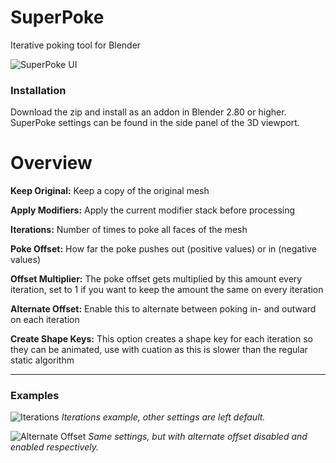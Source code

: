 # SuperPoke

Iterative poking tool for Blender

![SuperPoke UI](https://imgur.com/FsokgmO.png)

### Installation

Download the zip and install as an addon in Blender 2.80 or higher.
SuperPoke settings can be found in the side panel of the 3D viewport.

# Overview

**Keep Original:** Keep a copy of the original mesh

**Apply Modifiers:** Apply the current modifier stack before processing

**Iterations:** Number of times to poke all faces of the mesh

**Poke Offset:** How far the poke pushes out (positive values) or in (negative values)

**Offset Multiplier:** The poke offset gets multiplied by this amount every iteration, set to 1 if you want to keep the amount the same on every iteration

**Alternate Offset:** Enable this to alternate between poking in- and outward on each iteration

**Create Shape Keys:** This option creates a shape key for each iteration so they can be animated, use with cuation as this is slower than the regular static algorithm

___

### Examples

![Iterations](https://imgur.com/D6psaKm.png)
_Iterations example, other settings are left default._

![Alternate Offset](https://imgur.com/heaCjzK.jpg)
_Same settings, but with alternate offset disabled and enabled respectively._
